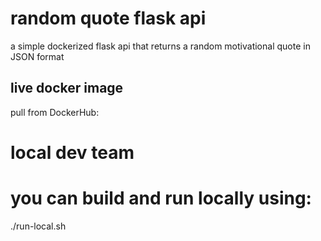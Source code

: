 # random quote flask api

a simple dockerized flask api that returns a random motivational quote in JSON format


## live docker image 

pull from DockerHub:




# local dev team

#  you can build and run locally using:

./run-local.sh
